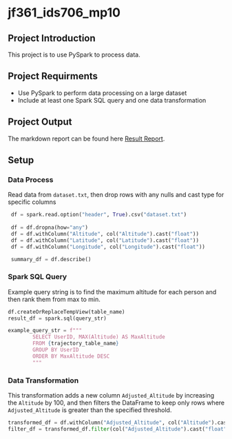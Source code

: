 # jf361_ids706_mp10

## Project Introduction
This project is to use PySpark to process data.

## Project Requirments
- Use PySpark to perform data processing on a large dataset
- Include at least one Spark SQL query and one data transformation

## Project Output
The markdown report can be found here [Result Report](./result_report.md).

## Setup
### Data Process
Read data from `dataset.txt`, then drop rows with any nulls and cast type for specific columns
```python
 df = spark.read.option("header", True).csv("dataset.txt")
 
 df = df.dropna(how="any")
 df = df.withColumn("Altitude", col("Altitude").cast("float"))
 df = df.withColumn("Latitude", col("Latitude").cast("float"))
 df = df.withColumn("Longitude", col("Longitude").cast("float"))

 summary_df = df.describe()
```

###  Spark SQL Query
Example query string is to find the maximum altitude for each person and then rank them from max to min.
```python
df.createOrReplaceTempView(table_name)
result_df = spark.sql(query_str)

example_query_str = f"""
        SELECT UserID, MAX(Altitude) AS MaxAltitude
        FROM {trajectory_table_name}
        GROUP BY UserID
        ORDER BY MaxAltitude DESC 
        """
```

### Data Transformation
This transformation adds a new column `Adjusted_Altitude` by increasing the `Altitude` by 100, and then filters the 
DataFrame to keep only rows where `Adjusted_Altitude` is greater than the specified threshold.
```python
transformed_df = df.withColumn("Adjusted_Altitude", col("Altitude").cast("float") + 100.0)
filter_df = transformed_df.filter(col("Adjusted_Altitude").cast("float") > threshold)
```